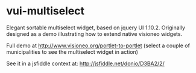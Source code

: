 vui-multiselect
===============

Elegant sortable multiselect widget, based on jquery UI 1.10.2. 
Originally designed as a demo illustrating how to extend native visioneo widgets. 

Full demo at http://www.visioneo.org/portlet-to-portlet (select a couple of municipalities to see the multiselect widget in action)

See it in a jsfiddle context at: http://jsfiddle.net/donio/D3BA2/2/
